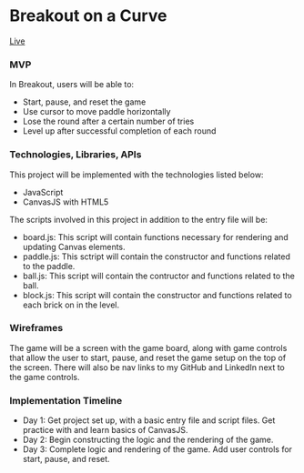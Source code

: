 # Breakout on a Curve
[Live](https://curved-breakout.herokuapp.com)


### MVP
In Breakout, users will be able to:
* Start, pause, and reset the game
* Use cursor to move paddle horizontally
* Lose the round after a certain number of tries
* Level up after successful completion of each round

### Technologies, Libraries, APIs
This project will be implemented with the technologies listed below:
* JavaScript
* CanvasJS with HTML5

The scripts involved in this project in addition to the entry file will be:
* board.js:  This script will contain functions necessary for rendering and updating Canvas elements.
* paddle.js: This sctript will contain the constructor and functions related to the paddle.
* ball.js:  This script will contain the contructor and functions related to the ball.
* block.js:  This script will contain the constructor and functions related to each brick on in the level.

### Wireframes
The game will be a screen with the game board, along with game controls that allow the user to start, pause, and reset the game setup on the top of the screen.  There will also be nav links to my GitHub and LinkedIn next to the game controls.

### Implementation Timeline
* Day 1:  Get project set up, with a basic entry file and script files. Get practice with and learn basics of CanvasJS.
* Day 2:  Begin constructing the logic and the rendering of the game.
* Day 3:  Complete logic and rendering of the game.  Add user controls for start, pause, and reset.  
